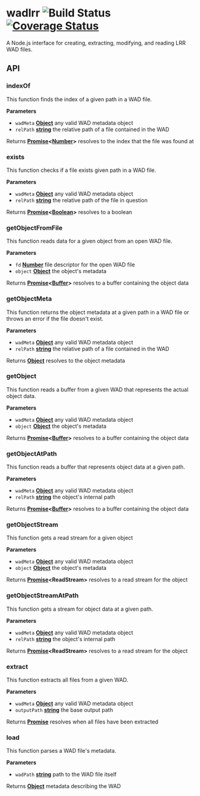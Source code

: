 # wadlrr ![Build Status](https://travis-ci.com/marcbizal/wadlrr.svg?token=mABEpk1bXrf7VZkfebmt&branch=master) [![Coverage Status](https://coveralls.io/repos/github/marcbizal/wadlrr/badge.svg?branch=master)](https://coveralls.io/github/marcbizal/wadlrr?branch=master)

A Node.js interface for creating, extracting, modifying, and reading LRR WAD files.

## API

<!-- Generated by documentation.js. Update this documentation by updating the source code. -->

### indexOf

This function finds the index of a given path in a WAD file.

**Parameters**

-   `wadMeta` **[Object](https://developer.mozilla.org/en-US/docs/Web/JavaScript/Reference/Global_Objects/Object)** any valid WAD metadata object
-   `relPath` **[string](https://developer.mozilla.org/en-US/docs/Web/JavaScript/Reference/Global_Objects/String)** the relative path of a file contained in the WAD

Returns **[Promise](https://developer.mozilla.org/en-US/docs/Web/JavaScript/Reference/Global_Objects/Promise)&lt;[Number](https://developer.mozilla.org/en-US/docs/Web/JavaScript/Reference/Global_Objects/Number)>** resolves to the index that the file was found at

### exists

This function checks if a file exists given path in a WAD file.

**Parameters**

-   `wadMeta` **[Object](https://developer.mozilla.org/en-US/docs/Web/JavaScript/Reference/Global_Objects/Object)** any valid WAD metadata object
-   `relPath` **[string](https://developer.mozilla.org/en-US/docs/Web/JavaScript/Reference/Global_Objects/String)** the relative path of the file in question

Returns **[Promise](https://developer.mozilla.org/en-US/docs/Web/JavaScript/Reference/Global_Objects/Promise)&lt;[Boolean](https://developer.mozilla.org/en-US/docs/Web/JavaScript/Reference/Global_Objects/Boolean)>** resolves to a boolean

### getObjectFromFile

This function reads data for a given object from an open WAD file.

**Parameters**

-   `fd` **[Number](https://developer.mozilla.org/en-US/docs/Web/JavaScript/Reference/Global_Objects/Number)** file descriptor for the open WAD file
-   `object` **[Object](https://developer.mozilla.org/en-US/docs/Web/JavaScript/Reference/Global_Objects/Object)** the object's metadata

Returns **[Promise](https://developer.mozilla.org/en-US/docs/Web/JavaScript/Reference/Global_Objects/Promise)&lt;[Buffer](https://nodejs.org/api/buffer.html)>** resolves to a buffer containing the object data

### getObjectMeta

This function returns the object metadata at a given path in a WAD file
or throws an error if the file doesn't exist.

**Parameters**

-   `wadMeta` **[Object](https://developer.mozilla.org/en-US/docs/Web/JavaScript/Reference/Global_Objects/Object)** any valid WAD metadata object
-   `relPath` **[string](https://developer.mozilla.org/en-US/docs/Web/JavaScript/Reference/Global_Objects/String)** the relative path of a file contained in the WAD

Returns **[Object](https://developer.mozilla.org/en-US/docs/Web/JavaScript/Reference/Global_Objects/Object)** resolves to the object metadata

### getObject

This function reads a buffer from a given WAD that represents the actual object data.

**Parameters**

-   `wadMeta` **[Object](https://developer.mozilla.org/en-US/docs/Web/JavaScript/Reference/Global_Objects/Object)** any valid WAD metadata object
-   `object` **[Object](https://developer.mozilla.org/en-US/docs/Web/JavaScript/Reference/Global_Objects/Object)** the object's metadata

Returns **[Promise](https://developer.mozilla.org/en-US/docs/Web/JavaScript/Reference/Global_Objects/Promise)&lt;[Buffer](https://nodejs.org/api/buffer.html)>** resolves to a buffer containing the object data

### getObjectAtPath

This function reads a buffer that represents object data at a given path.

**Parameters**

-   `wadMeta` **[Object](https://developer.mozilla.org/en-US/docs/Web/JavaScript/Reference/Global_Objects/Object)** any valid WAD metadata object
-   `relPath` **[string](https://developer.mozilla.org/en-US/docs/Web/JavaScript/Reference/Global_Objects/String)** the object's internal path

Returns **[Promise](https://developer.mozilla.org/en-US/docs/Web/JavaScript/Reference/Global_Objects/Promise)&lt;[Buffer](https://nodejs.org/api/buffer.html)>** resolves to a buffer containing the object data

### getObjectStream

This function gets a read stream for a given object

**Parameters**

-   `wadMeta` **[Object](https://developer.mozilla.org/en-US/docs/Web/JavaScript/Reference/Global_Objects/Object)** any valid WAD metadata object
-   `object` **[Object](https://developer.mozilla.org/en-US/docs/Web/JavaScript/Reference/Global_Objects/Object)** the object's metadata

Returns **[Promise](https://developer.mozilla.org/en-US/docs/Web/JavaScript/Reference/Global_Objects/Promise)&lt;ReadStream>** resolves to a read stream for the object

### getObjectStreamAtPath

This function gets a stream for object data at a given path.

**Parameters**

-   `wadMeta` **[Object](https://developer.mozilla.org/en-US/docs/Web/JavaScript/Reference/Global_Objects/Object)** any valid WAD metadata object
-   `relPath` **[string](https://developer.mozilla.org/en-US/docs/Web/JavaScript/Reference/Global_Objects/String)** the object's internal path

Returns **[Promise](https://developer.mozilla.org/en-US/docs/Web/JavaScript/Reference/Global_Objects/Promise)&lt;ReadStream>** resolves to a read stream for the object

### extract

This function extracts all files from a given WAD.

**Parameters**

-   `wadMeta` **[Object](https://developer.mozilla.org/en-US/docs/Web/JavaScript/Reference/Global_Objects/Object)** any valid WAD metadata object
-   `outputPath` **[string](https://developer.mozilla.org/en-US/docs/Web/JavaScript/Reference/Global_Objects/String)** the base output path

Returns **[Promise](https://developer.mozilla.org/en-US/docs/Web/JavaScript/Reference/Global_Objects/Promise)** resolves when all files have been extracted

### load

This function parses a WAD file's metadata.

**Parameters**

-   `wadPath` **[string](https://developer.mozilla.org/en-US/docs/Web/JavaScript/Reference/Global_Objects/String)** path to the WAD file itself

Returns **[Object](https://developer.mozilla.org/en-US/docs/Web/JavaScript/Reference/Global_Objects/Object)** metadata describing the WAD
